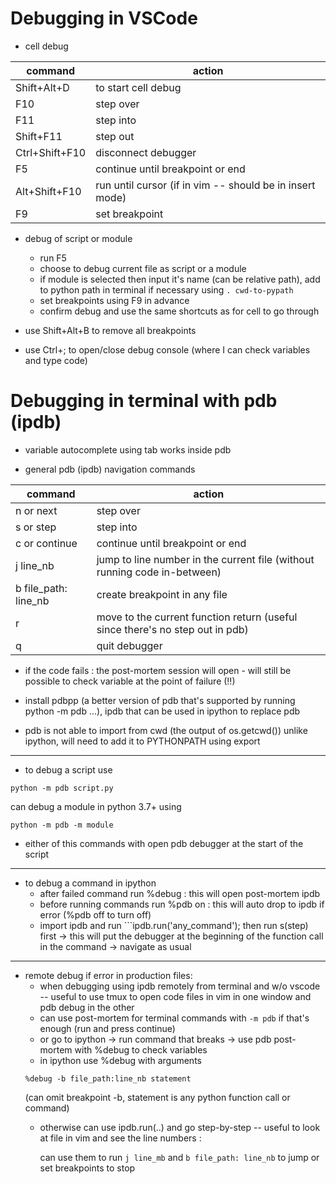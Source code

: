 # Debugging in VSCode

* cell debug

|command| action|
|------------|--------------|
|Shift+Alt+D| to start cell debug|
| F10| step over|
 |F11| step into|
| Shift+F11 |step out|
|Ctrl+Shift+F10| disconnect debugger|
|F5| continue until breakpoint or end|
|Alt+Shift+F10| run until cursor (if in vim -- should be in insert mode)|
|F9| set breakpoint|

* debug of script or module
	- run F5
	- choose to debug current file as script or a module
	- if module is selected then input it's name (can be relative path), add to python path in terminal if necessary using ```. cwd-to-pypath```
	- set breakpoints using F9 in advance
	- confirm debug and use the same shortcuts as for cell to go through

* use Shift+Alt+B to remove all breakpoints

* use Ctrl+; to open/close debug console (where I can check variables and type code)


# Debugging in terminal with pdb (ipdb)

* variable autocomplete using tab works inside pdb

* general pdb (ipdb) navigation commands

|command| action|
|------------|--------------|
|n or next| step over|
|s or step| step into|
|c or continue| continue until breakpoint or end|
|j line_nb| jump to line number in the current file (without running code in-between)|
|b file_path: line_nb| create breakpoint in any file|
|r| move to the current function return (useful since there's no step out in pdb)|
|q| quit debugger|

* if the code fails : the post-mortem session will open - will still be possible to 
check variable at the point of failure (!!)
 

* install pdbpp (a better version of pdb that's supported by running python -m pdb ...), ipdb that can be used in ipython to replace pdb

* pdb is not able to import from cwd (the output of os.getcwd()) unlike ipython, 
will need to add it to PYTHONPATH using export

------------------------------

* to debug a script use 

```
python -m pdb script.py
```

can debug a module in python 3.7+ using 

```
python -m pdb -m module
```

* either of this commands with open pdb debugger at the start of the script
	
----------------------------------

* to debug a command in ipython
	- after failed command run %debug : this will open post-mortem ipdb
	- before running commands run %pdb on : this will auto drop to ipdb if error (%pdb off to turn off)
	- import ipdb and run ```ipdb.run('any_command'); 
	then run s(step) first -> this will put the debugger at the beginning of the function call in the command -> navigate as usual

------------------------------

* remote debug if error in production files:
	* when debugging using ipdb remotely from terminal and w/o vscode -- useful to use tmux to 
	open code files in vim in one window and pdb debug in the other
	* can use post-mortem for terminal commands with ```-m pdb``` if that's enough (run and press continue)
	* or go to ipython -> run command that breaks -> use pdb post-mortem with %debug to check variables
	* in ipython use %debug with arguments
	```
	%debug -b file_path:line_nb statement
	```
	(can omit breakpoint -b, statement is any python function call or command)
	* otherwise can use ipdb.run(..) and go step-by-step -- useful to look at file in vim and see the line numbers :
	
		can use them to run ```j line_mb``` and ```b file_path: line_nb``` to jump or set breakpoints to stop 